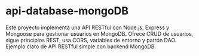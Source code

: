 # api-database-mongoDB
Este proyecto implementa una API RESTful con Node.js, Express y Mongoose para gestionar usuarios en MongoDB. Ofrece CRUD de usuarios, sigue principios REST, usa CORS, variables de entorno y patrón DAO. Ejemplo claro de API RESTful simple con backend MongoDB.
